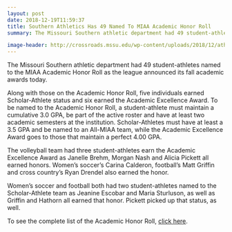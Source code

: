 ```yaml
---
layout: post
date: 2018-12-19T11:59:37
title: Southern Athletics Has 49 Named To MIAA Academic Honor Roll
summary: The Missouri Southern athletic department had 49 student-athletes named to the MIAA Academic Honor Roll as the league announced its &#8230;

image-header: http://crossroads.mssu.edu/wp-content/uploads/2018/12/athletics.jpg
---
```

The Missouri Southern athletic department had 49 student-athletes named to the MIAA Academic Honor Roll as the league announced its fall academic awards today.

Along with those on the Academic Honor Roll, five individuals earned Scholar-Athlete status and six earned the Academic Excellence Award. To be named to the Academic Honor Roll, a student-athlete must maintain a cumulative 3.0 GPA, be part of the active roster and have at least two academic semesters at the institution. Scholar-Athletes must have at least a 3.5 GPA and be named to an All-MIAA team, while the Academic Excellence Award goes to those that maintain a perfect 4.00 GPA.

The volleyball team had three student-athletes earn the Academic Excellence Award as Janelle Brehm, Morgan Nash and Alicia Pickett all earned honors. Women’s soccer’s Carina Calderon, football’s Matt Griffin and cross country’s Ryan Drendel also earned the honor.

Women’s soccer and football both had two student-athletes named to the Scholar-Athlete team as Jeanine Escobar and Maria Sturluson, as well as Griffin and Hathorn all earned that honor. Pickett picked up that status, as well.

To see the complete list of the Academic Honor Roll, [click here](https://mssulions.com/documents/2018/12/12//MSSU_2018_MIAA_Fall_Academic_Awards.pdf?id=1971).